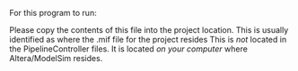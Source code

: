 For this program to run:

Please copy the contents of this file into the project location.
This is usually identified as where the .mif file for the project resides
This is _not_ located in the PipelineController files.
It is located *on your computer* where Altera/ModelSim resides.

